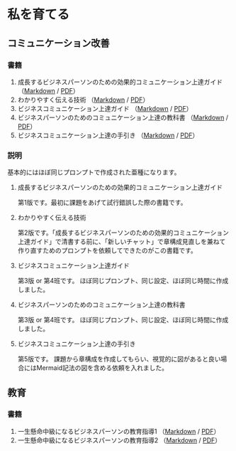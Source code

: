 # 私を育てる

## コミュニケーション改善
### 書籍
 1. 成長するビジネスパーソンのための効果的コミュニケーション上達ガイド （[Markdown](https://github.com/t2k2pp/RaisingMyself/blob/main/Communication/04/business-communication-book1.md) / [PDF](https://github.com/t2k2pp/RaisingMyself/blob/main/Communication/04/business-communication-book1.pdf)）
 1. わかりやすく伝える技術 （[Markdown](https://github.com/t2k2pp/RaisingMyself/blob/main/Communication/02/business-communication-book2.md) / [PDF](https://github.com/t2k2pp/RaisingMyself/blob/main/Communication/02/business-communication-book2.pdf)）
 1. ビジネスコミュニケーション上達ガイド （[Markdown](https://github.com/t2k2pp/RaisingMyself/blob/main/Communication/01/business-communication-guide.md) / [PDF](https://github.com/t2k2pp/RaisingMyself/blob/main/Communication/01/business-communication-guide.pdf)）
 1. ビジネスパーソンのためのコミュニケーション上達の教科書 （[Markdown](https://github.com/t2k2pp/RaisingMyself/blob/main/Communication/03/communication-guide.md) / [PDF](https://github.com/t2k2pp/RaisingMyself/blob/main/Communication/03/communication-guide.pdf)）
 1. ビジネスコミュニケーション上達の手引き （[Markdown](https://github.com/t2k2pp/RaisingMyself/blob/main/Communication/05/business-communication-guide.md) / [PDF](https://github.com/t2k2pp/RaisingMyself/blob/main/Communication/05/business-communication-guide.pdf)）
### 説明

基本的にはほぼ同じプロンプトで作成された亜種になります。

1. 成長するビジネスパーソンのための効果的コミュニケーション上達ガイド

   第1版です。最初に課題をあげて試行錯誤した際の書籍です。
   
1. わかりやすく伝える技術

   第2版です。「成長するビジネスパーソンのための効果的コミュニケーション上達ガイド」で清書する前に、「新しいチャット」で章構成見直しを兼ねて作り直すためのプロンプトを依頼してできたのがこの書籍です。
   
1. ビジネスコミュニケーション上達ガイド

   第3版 or 第4班です。
   ほぼ同じプロンプト、同じ設定、ほぼ同じ時間に作成しました。
   
1. ビジネスパーソンのためのコミュニケーション上達の教科書

   第3版 or 第4班です。
   ほぼ同じプロンプト、同じ設定、ほぼ同じ時間に作成しました。
   
1. ビジネスコミュニケーション上達の手引き

   第5版です。
   課題から章構成を作成してもらい、視覚的に図があると良い場合にはMermaid記法の図を含める依頼を入れました。
   
## 教育
### 書籍

 1. 一生懸命中級になるビジネスパーソンの教育指導1 （[Markdown](https://github.com/t2k2pp/RaisingMyself/blob/main/teaching/01/business-education-book.md) / [PDF](https://github.com/t2k2pp/RaisingMyself/blob/main/teaching/01/business-education-book.pdf)）
 1. 一生懸命中級になるビジネスパーソンの教育指導2 （[Markdown](https://github.com/t2k2pp/RaisingMyself/blob/main/teaching/02/business-education-book2.md) / [PDF](https://github.com/t2k2pp/RaisingMyself/blob/main/teaching/02/business-education-book2.pdf)）

